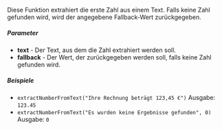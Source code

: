 Diese Funktion extrahiert die erste Zahl aus einem Text. Falls keine Zahl gefunden wird, wird der angegebene Fallback-Wert zurückgegeben.

##### Parameter
* **text** - Der Text, aus dem die Zahl extrahiert werden soll.
* **fallback** - Der Wert, der zurückgegeben werden soll, falls keine Zahl gefunden wird.

##### Beispiele
* `extractNumberFromText("Ihre Rechnung beträgt 123,45 €")` Ausgabe: `123.45`
* `extractNumberFromText("Es wurden keine Ergebnisse gefunden", 0)` Ausgabe: `0`
